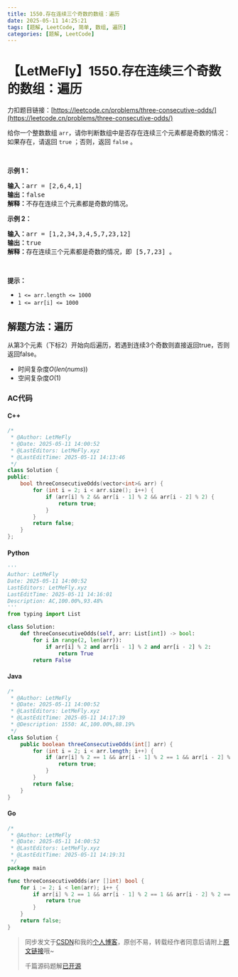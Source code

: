 ```yaml
---
title: 1550.存在连续三个奇数的数组：遍历
date: 2025-05-11 14:25:21
tags: [题解, LeetCode, 简单, 数组, 遍历]
categories: [题解, LeetCode]
---
```


# 【LetMeFly】1550.存在连续三个奇数的数组：遍历

力扣题目链接：[https://leetcode.cn/problems/three-consecutive-odds/](https://leetcode.cn/problems/three-consecutive-odds/)

<p>给你一个整数数组 <code>arr</code>，请你判断数组中是否存在连续三个元素都是奇数的情况：如果存在，请返回 <code>true</code> ；否则，返回 <code>false</code> 。</p>

<p>&nbsp;</p>

<p><strong>示例 1：</strong></p>

<pre><strong>输入：</strong>arr = [2,6,4,1]
<strong>输出：</strong>false
<strong>解释：</strong>不存在连续三个元素都是奇数的情况。
</pre>

<p><strong>示例 2：</strong></p>

<pre><strong>输入：</strong>arr = [1,2,34,3,4,5,7,23,12]
<strong>输出：</strong>true
<strong>解释：</strong>存在连续三个元素都是奇数的情况，即 [5,7,23] 。
</pre>

<p>&nbsp;</p>

<p><strong>提示：</strong></p>

<ul>
	<li><code>1 &lt;= arr.length &lt;= 1000</code></li>
	<li><code>1 &lt;= arr[i] &lt;= 1000</code></li>
</ul>


    
## 解题方法：遍历

从第3个元素（下标2）开始向后遍历，若遇到连续3个奇数则直接返回true，否则返回false。

+ 时间复杂度$O(len(nums))$
+ 空间复杂度$O(1)$

### AC代码

#### C++

```cpp
/*
 * @Author: LetMeFly
 * @Date: 2025-05-11 14:00:52
 * @LastEditors: LetMeFly.xyz
 * @LastEditTime: 2025-05-11 14:13:46
 */
class Solution {
public:
    bool threeConsecutiveOdds(vector<int>& arr) {
        for (int i = 2; i < arr.size(); i++) {
            if (arr[i] % 2 && arr[i - 1] % 2 && arr[i - 2] % 2) {
                return true;
            }
        }
        return false;
    }
};
```

#### Python

```python
'''
Author: LetMeFly
Date: 2025-05-11 14:00:52
LastEditors: LetMeFly.xyz
LastEditTime: 2025-05-11 14:16:01
Description: AC,100.00%,93.48%
'''
from typing import List

class Solution:
    def threeConsecutiveOdds(self, arr: List[int]) -> bool:
        for i in range(2, len(arr)):
            if arr[i] % 2 and arr[i - 1] % 2 and arr[i - 2] % 2:
                return True
        return False
```

#### Java

```java
/*
 * @Author: LetMeFly
 * @Date: 2025-05-11 14:00:52
 * @LastEditors: LetMeFly.xyz
 * @LastEditTime: 2025-05-11 14:17:39
 * @Description: 1550: AC,100.00%,88.19%
 */
class Solution {
    public boolean threeConsecutiveOdds(int[] arr) {
        for (int i = 2; i < arr.length; i++) {
            if (arr[i] % 2 == 1 && arr[i - 1] % 2 == 1 && arr[i - 2] % 2 == 1) {
                return true;
            }
        }
        return false;
    }
}
```

#### Go

```go
/*
 * @Author: LetMeFly
 * @Date: 2025-05-11 14:00:52
 * @LastEditors: LetMeFly.xyz
 * @LastEditTime: 2025-05-11 14:19:31
 */
package main

func threeConsecutiveOdds(arr []int) bool {
    for i := 2; i < len(arr); i++ {
        if arr[i] % 2 == 1 && arr[i - 1] % 2 == 1 && arr[i - 2] % 2 == 1 {
            return true
        }
    }
    return false;
}
```

> 同步发文于[CSDN](https://letmefly.blog.csdn.net/article/details/147872651)和我的[个人博客](https://blog.letmefly.xyz/)，原创不易，转载经作者同意后请附上[原文链接](https://blog.letmefly.xyz/2025/05/11/LeetCode%201550.%E5%AD%98%E5%9C%A8%E8%BF%9E%E7%BB%AD%E4%B8%89%E4%B8%AA%E5%A5%87%E6%95%B0%E7%9A%84%E6%95%B0%E7%BB%84/)哦~
>
> 千篇源码题解[已开源](https://github.com/LetMeFly666/LeetCode)
